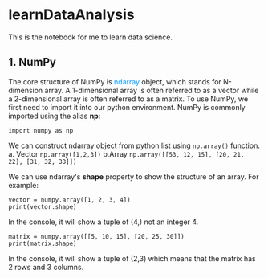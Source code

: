 # learnDataAnalysis
This is the notebook for me to learn data science.
## 1. NumPy
The core structure of NumPy is <font color=#0099ff>ndarray</font> object, which stands for N-dimension array. A 1-dimensional array is often referred to as a vector while a 2-dimensional array is often referred to as a matrix. 
To use NumPy, we first need to import it into our python environment. NumPy is commonly imported using the alias **np**:

`import numpy as np`

We can construct ndarray object from python list using `np.array()` function. a. Vector `np.array([1,2,3])` b.Array `np.array([[53, 12, 15], [20, 21, 22], [31, 32, 33]])`

We can use ndarray's **shape** property to show the structure of an array. For example:

```
vector = numpy.array([1, 2, 3, 4])
print(vector.shape)
```

In the console, it will show a tuple of (4,) not an integer 4. 

```
matrix = numpy.array([[5, 10, 15], [20, 25, 30]])
print(matrix.shape)
```

In the console, it will show a tuple of (2,3) which means that the matrix has 2 rows and 3 columns.

